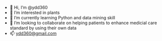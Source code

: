 - 👋 Hi, I’m @ydd360
- 👀 I’m interested in plants
- 🌱 I’m currently learning Python and data mining skill
- 💞️ I’m looking to collaborate on helping patients to enhance medicial care standard by using their own data
- 📫 ydd360@gmail.com


<!---
ydd360/ydd360 is a ✨ special ✨ repository because its `README.md` (this file) appears on your GitHub profile.
You can click the Preview link to take a look at your changes.
--->
